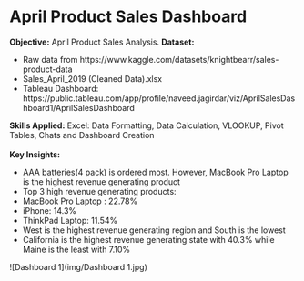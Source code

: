# April Product Sales Dashboard 
<strong>Objective:</strong> 
April Product Sales Analysis. 
<strong>Dataset:</strong>
<ul><li>Raw data from https://www.kaggle.com/datasets/knightbearr/sales-product-data</li>
<li>Sales_April_2019 (Cleaned Data).xlsx</li>
<li>Tableau Dashboard: https://public.tableau.com/app/profile/naveed.jagirdar/viz/AprilSalesDashboard1/AprilSalesDashboard</li>
</ul>
<strong>Skills Applied:</strong> Excel: Data Formatting, Data Calculation, VLOOKUP, Pivot Tables, Chats and Dashboard Creation </br>
</br>
<strong>Key Insights:</strong> 
<ul>
<li> AAA batteries(4 pack) is ordered most. However, MacBook Pro Laptop is the highest revenue generating product </li>
<li> Top 3 high revenue generating products:
<li>MacBook Pro Laptop : 22.78%</li>
<li>iPhone: 14.3%</li>
<li>ThinkPad Laptop: 11.54%</li> </li>
<li>West is the highest revenue generating region and South is the lowest </li>
<li> California is the highest revenue generating state with 40.3% while Maine is the least with 7.10%</li>
</ul>
![Dashboard 1](img/Dashboard 1.jpg)




